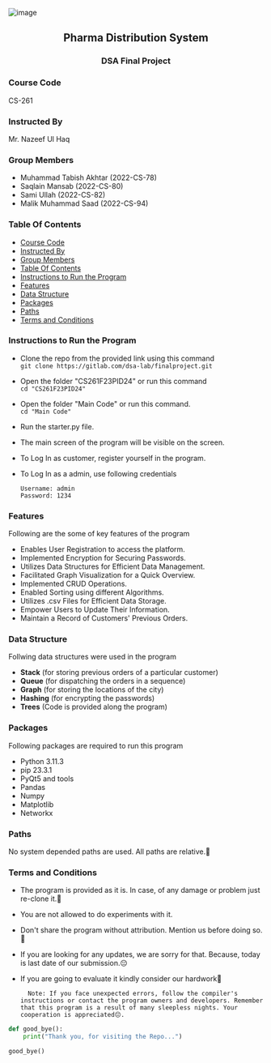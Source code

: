 ![image](image.jpg)
<div align="center">
  <h2> Pharma Distribution System </h2>
  <h3> DSA Final Project </h3>
</div>

### Course Code
CS-261

### Instructed By
Mr. Nazeef Ul Haq

### Group Members
- Muhammad Tabish Akhtar (2022-CS-78)
- Saqlain Mansab         (2022-CS-80)
- Sami Ullah             (2022-CS-82)
- Malik Muhammad Saad    (2022-CS-94)


### Table Of Contents
- [Course Code](#course-code)
- [Instructed By](#instructed-by)
- [Group Members](#group-members)
- [Table Of Contents](#table-of-contents)
- [Instructions to Run the Program](#instructions-to-run-the-program)
- [Features](#features)
- [Data Structure](#data-structure)
- [Packages](#packages)
- [Paths](#paths)
- [Terms and Conditions](#terms-and-conditions)

### Instructions to Run the Program
- Clone the repo from the provided link using this command\
  `git clone https://gitlab.com/dsa-lab/finalproject.git `
- Open the folder "CS261F23PID24" or run this command \
  ` cd "CS261F23PID24" `
- Open the folder "Main Code" or run this command.\
  ` cd "Main Code" `
- Run the starter.py file.
- The main screen of the program will be visible on the screen.
- To Log In as customer, register yourself in the program.
- To Log In as a admin, use following credentials
  
      Username: admin
      Password: 1234

### Features
Following are the some of key features of the program
- Enables User Registration to access the platform.
- Implemented Encryption for Securing Passwords.
- Utilizes Data Structures for Efficient Data Management.
- Facilitated Graph Visualization for a Quick Overview.
- Implemented CRUD Operations.
- Enabled Sorting using different Algorithms.
- Utilizes .csv Files for Efficient Data Storage.
- Empower Users to Update Their Information.
- Maintain a Record of Customers' Previous Orders.

### Data Structure
Follwing data structures were used in the program
- **Stack** (for storing previous orders of a particular customer) 
- **Queue** (for dispatching the orders in a sequence)
- **Graph** (for storing the locations of the city)
- **Hashing** (for encrypting the passwords)
- **Trees** (Code is provided along the program)

### Packages
Following packages are required to run this program
- Python 3.11.3
- pip 23.3.1
- PyQt5 and tools
- Pandas
- Numpy
- Matplotlib
- Networkx

### Paths
No system depended paths are used. All paths are relative.💫

### Terms and Conditions 
- The program is provided as it is. In case, of any damage or problem just re-clone it.🙂
- You are not allowed to do experiments with it.
- Don't share the program without attribution. Mention us before doing so.🙌
- If you are looking for any updates, we are sorry for that. Because, today is last date of our submission.😔
- If you are going to evaluate it kindly consider our hardwork🤝

        Note: If you face unexpected errors, follow the compiler's instructions or contact the program owners and developers. Remember that this program is a result of many sleepless nights. Your cooperation is appreciated😔.


```python
def good_bye():
    print("Thank you, for visiting the Repo...")

good_bye()
```
